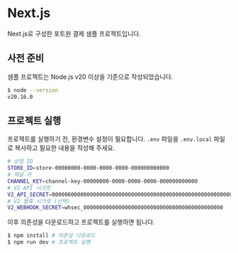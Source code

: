 # Next.js

Next.js로 구성한 포트원 결제 샘플 프로젝트입니다.

## 사전 준비

샘플 프로젝트는 Node.js v20 이상을 기준으로 작성되었습니다.

```bash
$ node --version
v20.16.0
```

## 프로젝트 실행

프로젝트를 실행하기 전, 환경변수 설정이 필요합니다. `.env` 파일을 `.env.local` 파일로 복사하고 필요한 내용을 작성해 주세요.

```bash
# 상점 ID
STORE_ID=store-00000000-0000-0000-0000-000000000000
# 채널 키
CHANNEL_KEY=channel-key-00000000-0000-0000-0000-000000000000
# V2 API 시크릿
V2_API_SECRET=00000000000000000000000000000000000000000000000000000000000000000000000000000000
# V2 웹훅 시크릿 (선택)
V2_WEBHOOK_SECRET=whsec_00000000000000000000000000000000000000000000
```

이후 의존성을 다운로드하고 프로젝트를 실행하면 됩니다.

```bash
$ npm install # 의존성 다운로드
$ npm run dev # 프로젝트 실행
```
